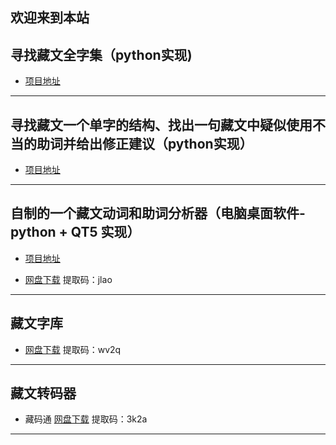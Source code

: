 欢迎来到本站
---  
## 寻找藏文全字集（python实现)

* [项目地址](https://github.com/puntsokCN/print_tibetian)
---  

## 寻找藏文一个单字的结构、找出一句藏文中疑似使用不当的助词并给出修正建议（python实现）

* [项目地址](https://github.com/puntsokCN/tibetan_analysis)
---  
## 自制的一个藏文动词和助词分析器（电脑桌面软件-python + QT5 实现）

* [项目地址](https://github.com/puntsokCN/tibetian_analysis_programe)

* [网盘下载](https://pan.baidu.com/s/1x-OXkKf4D18o_Qr-9f2Tcg)    提取码：jlao
---  
## 藏文字库

* [网盘下载](https://pan.baidu.com/s/11lFjbyG72-fHXLDfl5lmFA)     提取码：wv2q
---  
## 藏文转码器

* 藏码通
  [网盘下载](https://pan.baidu.com/s/1cZ08l2eKgbLpo1uKHUJudw)     提取码：3k2a   
---    

